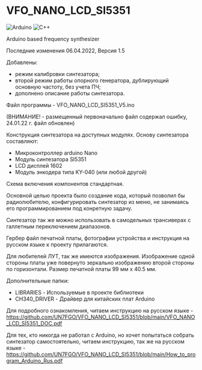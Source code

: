 # VFO_NANO_LCD_SI5351
![Arduino](https://img.shields.io/badge/-Arduino-00979D?style=for-the-badge&logo=Arduino&logoColor=white)
![C++](https://img.shields.io/badge/c++-%2300599C.svg?style=for-the-badge&logo=c%2B%2B&logoColor=white)
  
Arduino based frequency synthesizer

Последние изменения 06.04.2022,
Версия 1.5

Добавлены:
- режим калибровки синтезатора;
- второй режим работы опорного генератора, дублирующий основную частоту, без учета ПЧ;
- дополнено описание работы синтезатора.

Файл программы - VFO_NANO_LCD_SI5351_V5.ino

(ВНИМАНИЕ! - размещенный первоначально файл содержал ошибку, 24.01.22 г. файл обновлен)


Конструкция синтезатора на доступных модулях.
Основу синтезатора составляют:
- Микроконтроллер arduino Nano
- Модуль синтезатора SI5351
- LCD дисплей 1602
- Модуль энкодера типа KY-040 (или любой другой)

Схема включения компонентов стандартная. 

Основной целью проекта было создание кода, который позволил бы радиолюбителю, конфигурировать синтезатор из меню, не занимаясь его программированием под конретную задачу.

Синтезатор так же можно использовать в самодельных трансиверах с галлетным переключением диапазонов.

Гербер файл печатной платы, фотографии устройства и инструкция на русском языке к проекту прилагаются.

Для любителей ЛУТ, так же имеются изображения. Изображение одной стороны платы уже повернуто зеркально изображению второй стороны по горизонтали. 
Размер печатной платы 99 мм х 40.5 мм.

Дополнительные папки:
- LIBRARIES - Используемые в проекте библиотеки
- CH340_DRIVER - Драйвер для китайских плат Arduino

Для подробного ознакомления, читаем инструкцию на русском языке - https://github.com/UN7FGO/VFO_NANO_LCD_SI5351/blob/main/VFO_NANO_LCD_SI5351_DOC.pdf

Для тех, кто никогда не работал с Arduino, но хочет попытаться собрать синтезатор самостоятельно, читаем инструкцию, так же на русском языке - https://github.com/UN7FGO/VFO_NANO_LCD_SI5351/blob/main/How_to_program_Arduino_Rus.pdf


